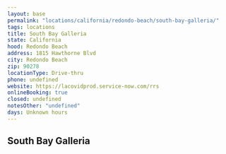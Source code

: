 ```yaml
---
layout: base
permalink: "locations/california/redondo-beach/south-bay-galleria/"
tags: locations
title: South Bay Galleria
state: California
hood: Redondo Beach
address: 1815 Hawthorne Blvd
city: Redondo Beach
zip: 90278
locationType: Drive-thru
phone: undefined
website: https://lacovidprod.service-now.com/rrs
onlineBooking: true
closed: undefined
notesOther: "undefined"
days: Unknown hours
---
```

## South Bay Galleria